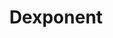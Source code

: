 ---
title: Dexponent
category:
  - RWA
ApprovedOn: Q1 2024
externalUrl: "#"
type: Grant 
grantType: Project
---